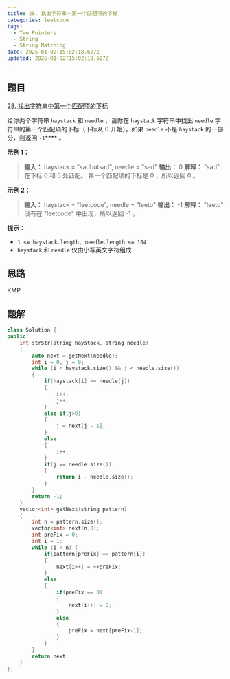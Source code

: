 ```yaml
---
title: 28. 找出字符串中第一个匹配项的下标
categories: leetcode
tags: 
  - Two Pointers
  - String
  - String Matching
date: 2025-01-02T15:02:18.627Z
updated: 2025-01-02T15:02:18.627Z
---
```


<!--more-->

## 题目

[28. 找出字符串中第一个匹配项的下标](https://leetcode.cn/problems/find-the-index-of-the-first-occurrence-in-a-string)

给你两个字符串 `haystack` 和 `needle` ，请你在 `haystack` 字符串中找出 `needle`
字符串的第一个匹配项的下标（下标从 0 开始）。如果 `needle` 不是 `haystack` 的一部分，则返回  `-1`**** 。



**示例 1：**

> 
> 
> **输入：** haystack = "sadbutsad", needle = "sad"
> **输出：** 0
> **解释：** "sad" 在下标 0 和 6 处匹配。
> 第一个匹配项的下标是 0 ，所以返回 0 。
> 

**示例 2：**

> 
> 
> **输入：** haystack = "leetcode", needle = "leeto"
> **输出：** -1
> **解释：** "leeto" 没有在 "leetcode" 中出现，所以返回 -1 。
> 



**提示：**

  * `1 <= haystack.length, needle.length <= 104`
  * `haystack` 和 `needle` 仅由小写英文字符组成



## 思路

KMP

## 题解

```cpp
class Solution {
public:
    int strStr(string haystack, string needle) 
    {
        auto next = getNext(needle);
        int i = 0, j = 0;
        while (i < haystack.size() && j < needle.size()) 
        {
            if(haystack[i] == needle[j])
            {
                i++;
                j++;
            }
            else if(j>0)
            {
                j = next[j - 1];    
            }
            else 
            {
                i++;
            }
            if(j == needle.size())
            {
                return i - needle.size();
            }
        }
        return -1;
    }
    vector<int> getNext(string pattern)
    {
        int n = pattern.size();
        vector<int> next(n,0);
        int preFix = 0;
        int i = 1;
        while (i < n) {
            if(pattern[preFix] == pattern[i])
            {
                next[i++] = ++preFix;
            }
            else 
            {
                if(preFix == 0)
                {
                    next[i++] = 0;
                }
                else 
                {
                    preFix = next[preFix-1];
                }
            }
        }
        return next;
    }
};
```
